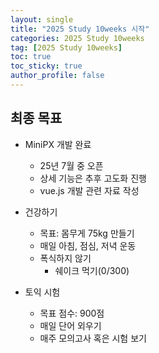 ```yaml
---
layout: single
title: "2025 Study 10weeks 시작"
categories: 2025 Study 10weeks
tag: [2025 Study 10weeks]
toc: true
toc_sticky: true
author_profile: false
---
```


##  최종 목표

* MiniPX 개발 완료
  * 25년 7월 중 오픈
  * 상세 기능은 추후 고도화 진행
  * vue.js 개발 관련 자료 작성


* 건강하기

  * 목표: 몸무게 75kg 만들기
  * 매일 아침, 점심, 저녁 운동
  * 폭식하지 않기
    * 쉐이크 먹기(0/300)
* 토익 시험

  * 목표 점수: 900점
  * 매일 단어 외우기
  * 매주 모의고사 혹은 시험 보기


